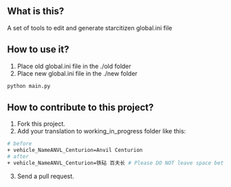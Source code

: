 ## What is this?
A set of tools to edit and generate starcitizen global.ini file

## How to use it?
1. Place old global.ini file in the ./old folder
2. Place new global.ini file in the ./new folder
```bash
python main.py
```

## How to contribute to this project?
1. Fork this project.
2. Add your translation to working_in_progress folder like this:
```bash
# before
+ vehicle_NameANVL_Centurion=Anvil Centurion
# after
+ vehicle_NameANVL_Centurion=铁砧 百夫长 # Please DO NOT leave space between = and translation
```
3. Send a pull request.